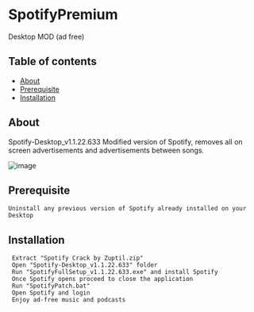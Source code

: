 # SpotifyPremium
 Desktop MOD (ad free)



## Table of contents
* [About](#about)
* [Prerequisite](#prerequisite)
* [Installation](#installation)


## About
Spotify-Desktop_v1.1.22.633
Modified version of Spotify, removes all on screen advertisements and advertisements between songs.

![image](https://user-images.githubusercontent.com/56351738/151934393-70cde3db-62f7-48d7-8250-dbb2d741226f.png)

## Prerequisite
```Uninstall any previous version of Spotify already installed on your Desktop```

## Installation
```
 Extract "Spotify Crack by Zuptil.zip"
 Open "Spotify-Desktop_v1.1.22.633" folder
 Run "SpotifyFullSetup_v1.1.22.633.exe" and install Spotify
 Once Spotify opens proceed to close the application
 Run "SpotifyPatch.bat" 
 Open Spotify and login
 Enjoy ad-free music and podcasts
 ```

